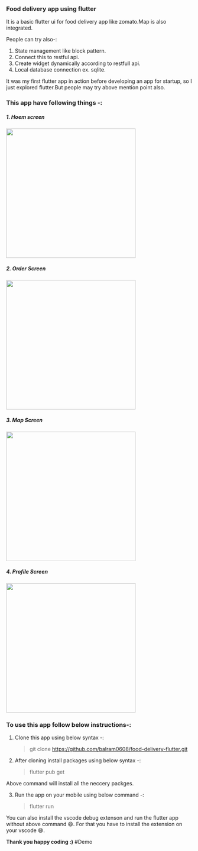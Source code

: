 ### Food delivery app using flutter

It is a basic flutter ui for food delivery app like zomato.Map is also integrated.

People can try also-:

1. State management like block pattern.
2. Connect this to restful api.
3. Create widget dynamically according to restfull api.
4. Local database connection ex. sqlite.

It was my first flutter app in action before developing an app for startup, so I just explored flutter.But people may try above mention point also.

### This app have following things -:

<h5>1. Hoem screen</h5>
<img src="https://github.com/balram0608/images/blob/master/1.png" width="350"></img>
<br>
<h5>2. Order Screen </h5>
<img src="https://github.com/balram0608/images/blob/master/2.png" width="350"></img>
<br>
<h5>3. Map Screen </h5>
<img src="https://github.com/balram0608/images/blob/master/3.png" width="350"></img>
<br>
<h5>4. Profile Screen</h5>
<img src="https://github.com/balram0608/images/blob/master/4.png" width="350"></img>

### To use this app follow below instructions-:

1. Clone this app using below syntax -:

   > git clone https://github.com/balram0608/food-delivery-flutter.git

2. After cloning install packages using below syntax -:
   > flutter pub get

Above command will install all the neccery packges.

3. Run the app on your mobile using below command -:
   > flutter run

You can also install the vscode debug extenson and run the flutter app without above command :smile:. For that you have to install the extension on your vscode :smile:.

**Thank you happy coding :)**
# D e m o  
 